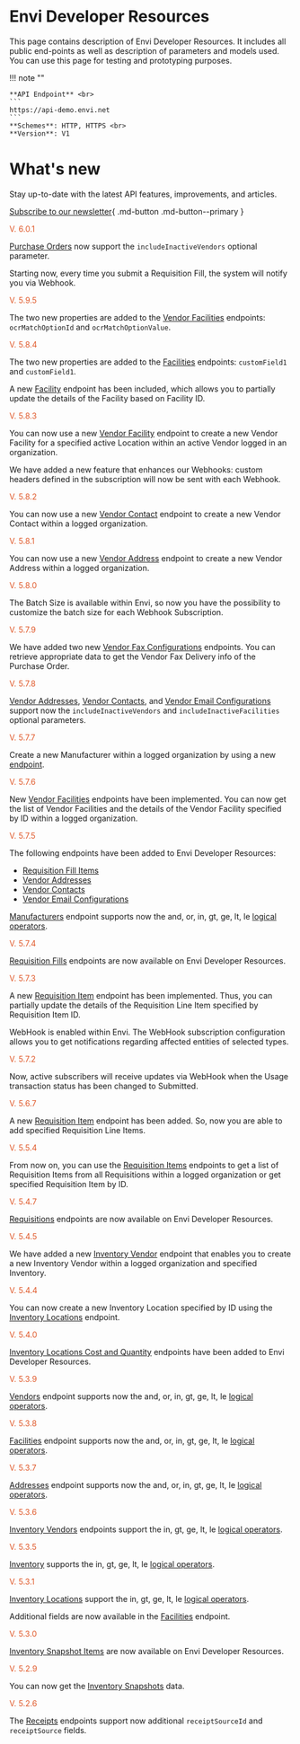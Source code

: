 # Envi Developer Resources
This page contains description of Envi Developer Resources. It includes all public end-points as well as description of parameters and models used. You can use this page for testing and prototyping purposes.


!!! note ""

    **API Endpoint** <br>
    ``` 
    https://api-demo.envi.net 
    ``` 
    **Schemes**: HTTP, HTTPS <br>
    **Version**: V1


# What's new
Stay up-to-date with the latest API features, improvements, and articles.

[Subscribe to our newsletter](https://news.envi.net/Signup/dev-news){ .md-button .md-button--primary }

<span style="color: #E0592A">V. 6.0.1</span>

[Purchase Orders](PurchaseOrders.md) now support the ```includeInactiveVendors``` optional parameter.

Starting now, every time you submit a Requisition Fill, the system will notify you via Webhook.

<span style="color: #E0592A">V. 5.9.5</span>

The two new properties are added to the [Vendor Facilities](VendorFacilities.md) endpoints: ```ocrMatchOptionId``` and ```ocrMatchOptionValue```.

<span style="color: #E0592A">V. 5.8.4</span>

The two new properties are added to the [Facilities](Facilities.md) endpoints: ```customField1``` and ```customField1```.

A new  [Facility](Facilities.md#partially-update-the-specified-facility) endpoint has been included, which allows you to partially update the details of the Facility based on Facility ID.

<span style="color: #E0592A">V. 5.8.3</span>

You can now use a new [Vendor Facility](VendorFacilities.md#create-a-new-vendor-facility) endpoint to create a new Vendor Facility for a specified active Location within an active Vendor logged in an organization.

We have added a new feature that enhances our Webhooks: custom headers defined in the subscription will now be sent with each Webhook.

<span style="color: #E0592A">V. 5.8.2</span>

You can now use a new [Vendor Contact](VendorContacts.md#create-a-new-vendor-contact) endpoint to create a new Vendor Contact within a logged organization.

<span style="color: #E0592A">V. 5.8.1</span>

You can now use a new [Vendor Address](VendorAddresses.md#create-a-new-vendor-address) endpoint to create a new Vendor Address within a logged organization.

<span style="color: #E0592A">V. 5.8.0</span>

The Batch Size is available within Envi, so now you have the possibility to customize the batch size for each Webhook Subscription.

<span style="color: #E0592A">V. 5.7.9</span>

We have added two new [Vendor Fax Configurations](VendorFaxConfigurations.md#get-the-list-of-vendor-fax-configurations) endpoints. You can retrieve appropriate data to get the Vendor Fax Delivery info of the Purchase Order.

<span style="color: #E0592A">V. 5.7.8</span>

[Vendor Addresses](VendorAddresses.md), [Vendor Contacts](VendorContacts.md), and [Vendor Email Configurations](VendorEmailConfigurations.md) support now the ```includeInactiveVendors``` and ```includeInactiveFacilities``` optional parameters.

<span style="color: #E0592A">V. 5.7.7</span>

Create a new Manufacturer within a logged organization by using a new [endpoint](Manufacturers.md#create-a-new-manufacturer).

<span style="color: #E0592A">V. 5.7.6</span>

New [Vendor Facilities](VendorFacilities.md) endpoints have been implemented. You can now get the list of Vendor Facilities and the details of the Vendor Facility specified by ID within a logged organization.

<span style="color: #E0592A">V. 5.7.5 </span>

The following endpoints have been added to Envi Developer Resources:

 - [Requisition Fill Items](RequisitionFillItems.md)
 - [Vendor Addresses](VendorAddresses.md)
 - [Vendor Contacts](VendorContacts.md)
 - [Vendor Email Configurations](VendorEmailConfigurations.md)
 
[Manufacturers](Manufacturers.md#get-the-list-of-manufacturers) endpoint supports now the and, or, in, gt, ge, lt, le [logical operators](Options_and_Limitations.md#logical-operators).

<span style="color: #E0592A">V. 5.7.4</span>

[Requisition Fills](RequisitionFills.md#get-the-list-of-requisition-fills) endpoints are now available on Envi Developer Resources.

<span style="color: #E0592A">V. 5.7.3</span>

A new [Requisition Item](RequisitionItems.md#partially-update-the-specified-requisition-item) endpoint has been implemented. Thus, you can partially update the details of the Requisition Line Item specified by Requisition Item ID.

WebHook is enabled within Envi. The WebHook subscription configuration allows you to get notifications regarding affected entities of selected types.

<span style="color: #E0592A">V. 5.7.2</span>

Now, active subscribers will receive updates via WebHook when the Usage transaction status has been changed to Submitted.

<span style="color: #E0592A">V. 5.6.7</span>

A new [Requisition Item](RequisitionItems.md#add-the-specified-requisition-line-item) endpoint has been added. So, now you are able to add specified Requisition Line Items.

<span style="color: #E0592A">V. 5.5.4</span>

From now on, you can use the [Requisition Items](RequisitionItems.md#) endpoints to get a list of Requisition Items from all Requisitions within a logged organization or get specified Requisition Item by ID.

<span style="color: #E0592A">V. 5.4.7</span>

[Requisitions](Requisitions.md) endpoints are now available on Envi Developer Resources.

<span style="color: #E0592A">V. 5.4.5</span>

We have added a new [Inventory Vendor](Inventory.md#save-the-specified-inventory-vendor) endpoint that enables you to create a new Inventory Vendor within a logged organization and specified Inventory.

<span style="color: #E0592A">V. 5.4.4</span>

You can now create a new Inventory Location specified by ID using the [Inventory Locations](Inventory.md#save-the-specified-inventory-location) endpoint.

<span style="color: #E0592A">V. 5.4.0</span>

[Inventory Locations Cost and Quantity](InventoryLocationsCostAndQuantity.md) endpoints have been added to Envi Developer Resources.



<span style="color: #E0592A">V. 5.3.9</span>

[Vendors](Vendors.md#get-the-list-of-vendors) endpoint supports now the and, or, in, gt, ge, lt, le [logical operators](Options_and_Limitations.md#logical-operators).

<span style="color: #E0592A">V. 5.3.8</span>

[Facilities](Facilities.md#get-the-list-of-facilities) endpoint supports now the and, or, in, gt, ge, lt, le [logical operators](Options_and_Limitations.md#logical-operators).

<span style="color: #E0592A">V. 5.3.7</span>

[Addresses](Addresses.md#get-the-list-of-addresses) endpoint supports now the and, or, in, gt, ge, lt, le [logical operators](Options_and_Limitations.md#logical-operators).

<span style="color: #E0592A">V. 5.3.6</span>

[Inventory Vendors](InventoryVendors.md#get-the-list-of-all-inventory-vendors) endpoints support the in, gt, ge, lt, le [logical operators](Options_and_Limitations.md#logical-operators).

<span style="color: #E0592A">V. 5.3.5</span>

[Inventory](Inventory.md#get-the-list-of-inventory-items) supports the in, gt, ge, lt, le [logical operators](Options_and_Limitations.md#logical-operators).

<span style="color: #E0592A">V. 5.3.1</span>

[Inventory Locations](InventoryLocations.md#get-the-list-of-inventory-locations) support the in, gt, ge, lt, le [logical operators](Options_and_Limitations.md#logical-operators).

Additional fields are now available in the [Facilities](Facilities.md#get-the-list-of-facilities) endpoint.

<span style="color: #E0592A">V. 5.3.0</span>

[Inventory Snapshot Items](InventorySnapshotItems.md) are now available on Envi Developer Resources.

<span style="color: #E0592A">V. 5.2.9</span>

You can now get the [Inventory Snapshots](InventorySnapshots.md) data.

<span style="color: #E0592A">V. 5.2.6</span>

The [Receipts](Receipts.md) endpoints support now additional ``` receiptSourceId ```  and ``` receiptSource``` fields.


